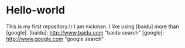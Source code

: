 Hello-world
===========

This is my first repository.\r
I am nickman. I like using [baidu] more than [google].
[baidu]:  http://www.baidu.com  "baidu search"
[google]:   http://www.google.com   "google search"

